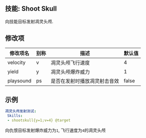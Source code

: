 技能: Shoot Skull
--------------------------

向技能目标发射凋灵头颅.

修改项
----------

| 修改项名 | 别称    | 描述                                                                                                    | 默认值 |
|-----------|------------|----------------------------------------------------------------------------------------------------------------|---------------|
| velocity | v | 凋灵头颅飞行速度 | 4 |
| yield     | y       | 凋灵头颅爆炸威力 | 1             |
| playsound | ps      | 是否在发射时播放凋灵射击音效 | false         |

示例
--------

```yaml
凋灵头颅发射测试:
 Skills:
 - shootskull{y=1;v=4} @target
```
向仇恨目标发射爆炸威力为`1`, 飞行速度为`4`的凋灵头颅
